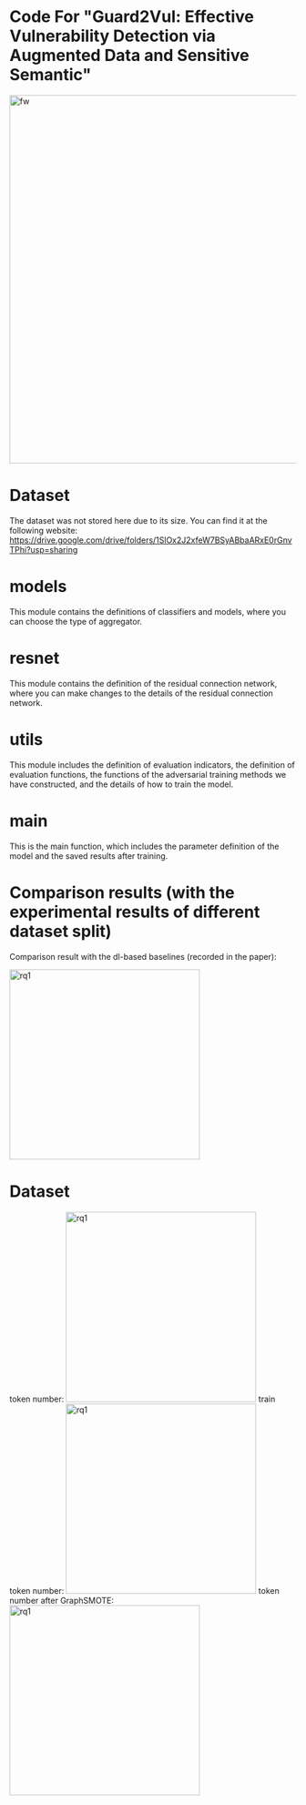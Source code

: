 # Code For "Guard2Vul: Effective Vulnerability Detection via Augmented Data and Sensitive Semantic"

<img width="647" alt="fw" src="https://github.com/shenhtrick/Guard2Vul/assets/43394667/79d7fec4-ec1d-4828-a3f6-d696f7425c08">


# Dataset
The dataset was not stored here due to its size. You can find it at the following website: https://drive.google.com/drive/folders/1SlOx2J2xfeW7BSyABbaARxE0rGnvTPhi?usp=sharing
# models
This module contains the definitions of classifiers and models, where you can choose the type of aggregator.
# resnet
This module contains the definition of the residual connection network, where you can make changes to the details of the residual connection network.
# utils
This module includes the definition of evaluation indicators, the definition of evaluation functions, the functions of the adversarial training methods we have constructed, and the details of how to train the model.
# main
This is the main function, which includes the parameter definition of the model and the saved results after training.
# Comparison results (with the experimental results of different dataset split)
Comparison result with the dl-based baselines (recorded in the paper):

<img width="334" alt="rq1" src="https://github.com/shenhtrick/Guard2Vul/assets/43394667/d916bede-7bd5-496d-9571-38238fbdc86c">

# Dataset
token number:
<img width="334" alt="rq1" src="https://github.com/shenhtrick/Guard2Vul/assets/43394667/b6b9b0ab-ba93-4d57-bc8f-d5873dff7df1">
train token number:
<img width="334" alt="rq1" src="https://github.com/shenhtrick/Guard2Vul/assets/43394667/39272384-e292-4a99-b408-08918b0101bc">
token number after GraphSMOTE:
<img width="334" alt="rq1" src="https://github.com/shenhtrick/Guard2Vul/assets/43394667/6376461e-425f-49a9-8af5-084183c91dc7">
